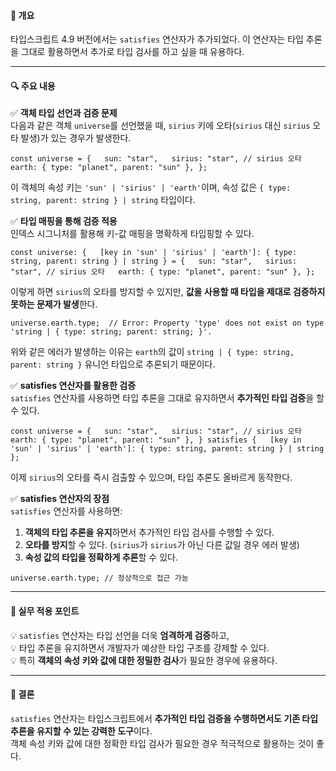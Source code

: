 #### **📌 개요**

타입스크립트 4.9 버전에서는 `satisfies` 연산자가 추가되었다. 이 연산자는 타입 추론을 그대로 활용하면서 추가로 타입 검사를 하고 싶을 때 유용하다.

---

#### **🔍 주요 내용**

✅ **객체 타입 선언과 검증 문제**  
다음과 같은 객체 `universe`를 선언했을 때, `sirius` 키에 오타(`sirius` 대신 `sirius` 오타 발생)가 있는 경우가 발생한다.

`const universe = {   sun: "star",   sirius: "star", // sirius 오타   earth: { type: "planet", parent: "sun" }, };`

이 객체의 속성 키는 `'sun' | 'sirius' | 'earth'`이며, 속성 값은 `{ type: string, parent: string } | string` 타입이다.

✅ **타입 매핑을 통해 검증 적용**  
인덱스 시그니처를 활용해 키-값 매핑을 명확하게 타입핑할 수 있다.

`const universe: {   [key in 'sun' | 'sirius' | 'earth']: { type: string, parent: string } | string } = {   sun: "star",   sirius: "star", // sirius 오타   earth: { type: "planet", parent: "sun" }, };`

이렇게 하면 `sirius`의 오타를 방지할 수 있지만, **값을 사용할 때 타입을 제대로 검증하지 못하는 문제가 발생**한다.

`universe.earth.type;  // Error: Property 'type' does not exist on type 'string | { type: string; parent: string; }'.`

위와 같은 에러가 발생하는 이유는 `earth`의 값이 `string | { type: string, parent: string }` 유니언 타입으로 추론되기 때문이다.

✅ **satisfies 연산자를 활용한 검증**  
`satisfies` 연산자를 사용하면 타입 추론을 그대로 유지하면서 **추가적인 타입 검증**을 할 수 있다.

`const universe = {   sun: "star",   sirius: "star", // sirius 오타   earth: { type: "planet", parent: "sun" }, } satisfies {   [key in 'sun' | 'sirius' | 'earth']: { type: string, parent: string } | string };`

이제 `sirius`의 오타를 즉시 검출할 수 있으며, 타입 추론도 올바르게 동작한다.

✅ **satisfies 연산자의 장점**  
`satisfies` 연산자를 사용하면:

1. **객체의 타입 추론을 유지**하면서 추가적인 타입 검사를 수행할 수 있다.
2. **오타를 방지**할 수 있다. (`sirius`가 `sirius`가 아닌 다른 값일 경우 에러 발생)
3. **속성 값의 타입을 정확하게 추론**할 수 있다.

`universe.earth.type; // 정상적으로 접근 가능`

---

#### **📝 실무 적용 포인트**

💡 `satisfies` 연산자는 타입 선언을 더욱 **엄격하게 검증**하고,  
💡 타입 추론을 유지하면서 개발자가 예상한 타입 구조를 강제할 수 있다.  
💡 특히 **객체의 속성 키와 값에 대한 정밀한 검사**가 필요한 경우에 유용하다.

---

#### **📌 결론**

`satisfies` 연산자는 타입스크립트에서 **추가적인 타입 검증을 수행하면서도 기존 타입 추론을 유지할 수 있는 강력한 도구**이다.  
객체 속성 키와 값에 대한 정확한 타입 검사가 필요한 경우 적극적으로 활용하는 것이 좋다.